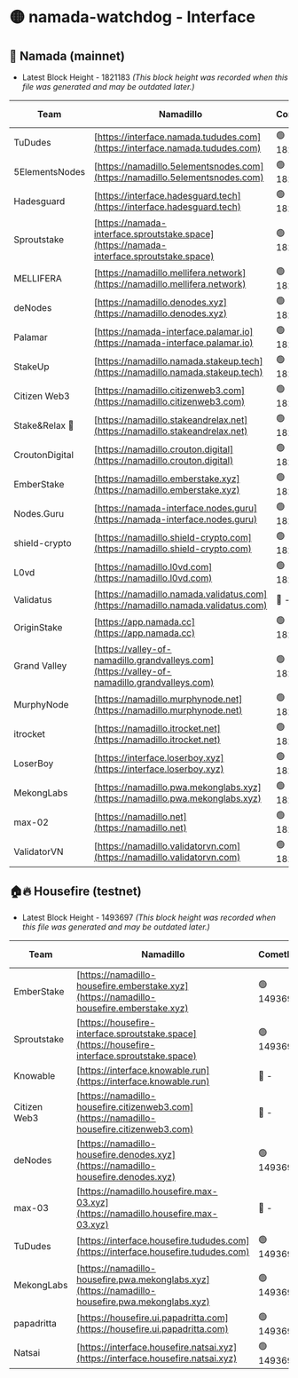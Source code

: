 # 🟡 namada-watchdog - Interface

## 🚀 Namada (mainnet)
- Latest Block Height - 1821183 *(This block height was recorded when this file was generated and may be outdated later.)*

| Team | Namadillo | CometBFT | Indexer | MASP Indexer |
|-|-|-|-|-|
| TuDudes | [https://interface.namada.tududes.com](https://interface.namada.tududes.com) | 🟢 1821164 | 🟢 1821164 | 🟢 1821164 |
| 5ElementsNodes | [https://namadillo.5elementsnodes.com](https://namadillo.5elementsnodes.com) | 🟢 1821164 | 🟢 1821164 | 🟢 1821164 |
| Hadesguard | [https://interface.hadesguard.tech](https://interface.hadesguard.tech) | 🟢 1821165 | 🟢 1821164 | 🟢 1821164 |
| Sproutstake | [https://namada-interface.sproutstake.space](https://namada-interface.sproutstake.space) | 🟢 1821165 | 🟢 1821165 | 🟢 1821165 |
| MELLIFERA | [https://namadillo.mellifera.network](https://namadillo.mellifera.network) | 🟢 1821166 | 🟢 1821166 | 🟢 1821166 |
| deNodes | [https://namadillo.denodes.xyz](https://namadillo.denodes.xyz) | 🟢 1821167 | 🟢 1821167 | 🟢 1821167 |
| Palamar | [https://namada-interface.palamar.io](https://namada-interface.palamar.io) | 🟢 1821167 | 🟢 1821167 | 🟢 1821167 |
| StakeUp | [https://namadillo.namada.stakeup.tech](https://namadillo.namada.stakeup.tech) | 🟢 1821168 | 🟢 1821168 | 🟢 1821168 |
| Citizen Web3 | [https://namadillo.citizenweb3.com](https://namadillo.citizenweb3.com) | 🟢 1821169 | 🟢 1821168 | 🔴 - |
| Stake&Relax 🦥 | [https://namadillo.stakeandrelax.net](https://namadillo.stakeandrelax.net) | 🟢 1821171 | 🟢 1821171 | 🟢 1821171 |
| CroutonDigital | [https://namadillo.crouton.digital](https://namadillo.crouton.digital) | 🟢 1821172 | 🔴 1338918 | 🟢 1821171 |
| EmberStake | [https://namadillo.emberstake.xyz](https://namadillo.emberstake.xyz) | 🟢 1821172 | 🟢 1821172 | 🟢 1821172 |
| Nodes.Guru | [https://namada-interface.nodes.guru](https://namada-interface.nodes.guru) | 🟢 1821173 | 🟢 1821173 | 🟢 1821173 |
| shield-crypto | [https://namadillo.shield-crypto.com](https://namadillo.shield-crypto.com) | 🟢 1821173 | 🟢 1821173 | 🟢 1821173 |
| L0vd | [https://namadillo.l0vd.com](https://namadillo.l0vd.com) | 🟢 1821174 | 🟢 1821173 | 🟢 1821174 |
| Validatus | [https://namadillo.namada.validatus.com](https://namadillo.namada.validatus.com) | 🔴 - | 🔴 - | 🔴 - |
| OriginStake | [https://app.namada.cc](https://app.namada.cc) | 🟢 1821180 | 🟢 1821179 | 🟢 1821179 |
| Grand Valley | [https://valley-of-namadillo.grandvalleys.com](https://valley-of-namadillo.grandvalleys.com) | 🟢 1821180 | 🟢 1821180 | 🟢 1821180 |
| MurphyNode | [https://namadillo.murphynode.net](https://namadillo.murphynode.net) | 🟢 1821180 | 🟢 1821180 | 🔴 - |
| itrocket | [https://namadillo.itrocket.net](https://namadillo.itrocket.net) | 🟢 1821181 | 🟢 1821181 | 🔴 1687505 |
| LoserBoy | [https://interface.loserboy.xyz](https://interface.loserboy.xyz) | 🟢 1821181 | 🟢 1821181 | 🔴 - |
| MekongLabs | [https://namadillo.pwa.mekonglabs.xyz](https://namadillo.pwa.mekonglabs.xyz) | 🟢 1821182 | 🟢 1821182 | 🟢 1821182 |
| max-02 | [https://namadillo.net](https://namadillo.net) | 🟢 1821182 | 🟢 1821182 | 🟢 1821182 |
| ValidatorVN | [https://namadillo.validatorvn.com](https://namadillo.validatorvn.com) | 🟢 1821183 | 🟢 1821182 | 🟢 1821182 |

## 🏠🔥 Housefire (testnet)
- Latest Block Height - 1493697 *(This block height was recorded when this file was generated and may be outdated later.)*

| Team | Namadillo | CometBFT | Indexer | MASP Indexer |
|-|-|-|-|-|
| EmberStake | [https://namadillo-housefire.emberstake.xyz](https://namadillo-housefire.emberstake.xyz) | 🟢 1493690 | 🟢 1493690 | 🔴 871862 |
| Sproutstake | [https://housefire-interface.sproutstake.space](https://housefire-interface.sproutstake.space) | 🟢 1493691 | 🟢 1493691 | 🔴 1250356 |
| Knowable | [https://interface.knowable.run](https://interface.knowable.run) | 🔴 - | 🔴 - | 🔴 - |
| Citizen Web3 | [https://namadillo-housefire.citizenweb3.com](https://namadillo-housefire.citizenweb3.com) | 🔴 - | 🔴 - | 🔴 - |
| deNodes | [https://namadillo-housefire.denodes.xyz](https://namadillo-housefire.denodes.xyz) | 🟢 1493695 | 🟢 1493695 | 🔴 1257596 |
| max-03 | [https://namadillo.housefire.max-03.xyz](https://namadillo.housefire.max-03.xyz) | 🔴 - | 🔴 1490130 | 🔴 1490099 |
| TuDudes | [https://interface.housefire.tududes.com](https://interface.housefire.tududes.com) | 🟢 1493696 | 🟢 1493696 | 🟢 1493696 |
| MekongLabs | [https://namadillo-housefire.pwa.mekonglabs.xyz](https://namadillo-housefire.pwa.mekonglabs.xyz) | 🟢 1493696 | 🟢 1493696 | 🔴 873361 |
| papadritta | [https://housefire.ui.papadritta.com](https://housefire.ui.papadritta.com) | 🟢 1493697 | 🔴 1490628 | 🔴 1490099 |
| Natsai | [https://interface.housefire.natsai.xyz](https://interface.housefire.natsai.xyz) | 🟢 1493697 | 🟢 1493697 | 🔴 761659 |

